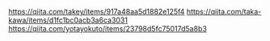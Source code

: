 https://qiita.com/takey/items/917a48aa5d1882e125f4
https://qiita.com/taka-kawa/items/d1fc1bc0acb3a6ca3031
https://qiita.com/yotayokuto/items/23798d5fc75017d5a8b3